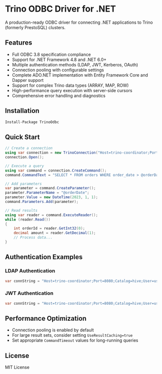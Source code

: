 # Trino ODBC Driver for .NET

A production-ready ODBC driver for connecting .NET applications to Trino (formerly PrestoSQL) clusters.

## Features

- Full ODBC 3.8 specification compliance
- Support for .NET Framework 4.8 and .NET 6.0+
- Multiple authentication methods (LDAP, JWT, Kerberos, OAuth)
- Connection pooling with configurable settings
- Complete ADO.NET implementation with Entity Framework Core and Dapper support
- Support for complex Trino data types (ARRAY, MAP, ROW)
- High-performance query execution with server-side cursors
- Comprehensive error handling and diagnostics

## Installation

```bash
Install-Package TrinoOdbc
```

## Quick Start

```csharp
// Create a connection
using var connection = new TrinoConnection("Host=trino-coordinator;Port=8080;Catalog=hive;Schema=default;User=admin;AuthType=None");
connection.Open();

// Execute a query
using var command = connection.CreateCommand();
command.CommandText = "SELECT * FROM orders WHERE order_date > @orderDate";

// Add parameters
var parameter = command.CreateParameter();
parameter.ParameterName = "@orderDate";
parameter.Value = new DateTime(2023, 1, 1);
command.Parameters.Add(parameter);

// Read results
using var reader = command.ExecuteReader();
while (reader.Read())
{
    int orderId = reader.GetInt32(0);
    decimal amount = reader.GetDecimal(1);
    // Process data...
}
```

## Authentication Examples

### LDAP Authentication

```csharp
var connString = "Host=trino-coordinator;Port=8080;Catalog=hive;User=username;Password=pwd;AuthType=LDAP";
```

### JWT Authentication

```csharp
var connString = "Host=trino-coordinator;Port=8080;Catalog=hive;User=username;AccessToken=your_jwt_token;AuthType=JWT";
```

## Performance Optimization

- Connection pooling is enabled by default
- For large result sets, consider setting `UseResultCaching=true`
- Set appropriate `CommandTimeout` values for long-running queries

## License

MIT License
